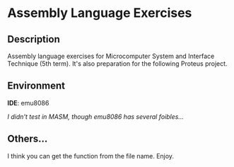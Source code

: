 # Assembly Language Exercises

## Description

Assembly language exercises for Microcomputer System and Interface Technique (5th term). It's also preparation for the following Proteus project.

## Environment

**IDE**: emu8086

*I didn't test in MASM, though emu8086 has several foibles...*

## Others...

I think you can get the function from the file name. Enjoy.
